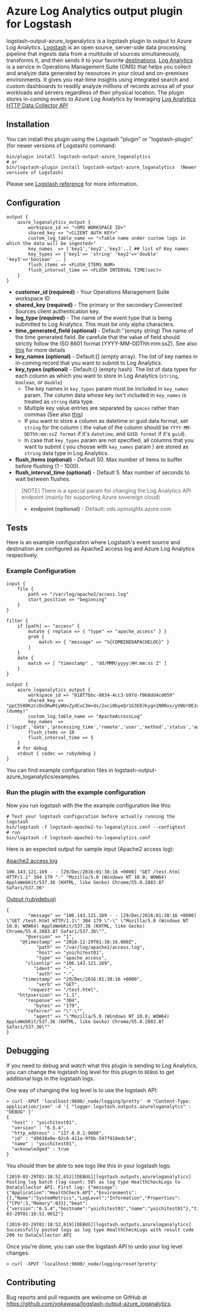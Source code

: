 # Azure Log Analytics output plugin for Logstash 
logstash-output-azure_loganalytics is a logstash plugin to output to Azure Log Analytics. [Logstash](https://www.elastic.co/products/logstash) is an open source, server-side data processing pipeline that ingests data from a multitude of sources simultaneously, transforms it, and then sends it to your favorite [destinations](https://www.elastic.co/products/logstash). [Log Analytics](https://azure.microsoft.com/en-us/services/log-analytics/) is a service in Operations Management Suite (OMS) that helps you collect and analyze data generated by resources in your cloud and on-premises environments. It gives you real-time insights using integrated search and custom dashboards to readily analyze millions of records across all of your workloads and servers regardless of their physical location. The plugin stores in-coming events to Azure Log Analytics by leveraging [Log Analytics HTTP Data Collector API](https://docs.microsoft.com/en-us/azure/log-analytics/log-analytics-data-collector-api)

## Installation

You can install this plugin using the Logstash "plugin" or "logstash-plugin" (for newer versions of Logstash) command:
```
bin/plugin install logstash-output-azure_loganalytics
# or
bin/logstash-plugin install logstash-output-azure_loganalytics  (Newer versions of Logstash)
```
Please see [Logstash reference](https://www.elastic.co/guide/en/logstash/current/offline-plugins.html) for more information.

## Configuration

```
output {
    azure_loganalytics_output {
        workspace_id => "<OMS WORKSPACE ID>"
        shared_key => "<CLIENT AUTH KEY>"
        custom_log_table_name => "<Table name under custom logs in which the data will be ingested>"
        key_names  => ['key1','key2','key3'..] ## list of Key names
        key_types => {'key1'=> 'string' 'key2'=>'double' 'key3'=>'boolean' .. }
        flush_items => <FLUSH_ITEMS_NUM>
        flush_interval_time => <FLUSH INTERVAL TIME(sec)>
    }
}
```

 * **customer\_id (required)** - Your Operations Management Suite workspace ID
 * **shared\_key (required)** - The primary or the secondary Connected Sources client authentication key.
 * **log\_type (required)** - The name of the event type that is being submitted to Log Analytics. This must be only alpha characters. 
 * **time\_generated\_field (optional)** - Default:''(empty string) The name of the time generated field. Be carefule that the value of field should strictly follow the ISO 8601 format (YYYY-MM-DDThh:mm:ssZ). See also [this](https://docs.microsoft.com/en-us/azure/log-analytics/log-analytics-data-collector-api#create-a-request) for more details
 * **key\_names (optional)** - Default:[] (empty array). The list of key names in in-coming record that you want to submit to Log Analytics.
 * **key\_types (optional)** - Default:{} (empty hash). The list of data types for each column as which you want to store in Log Analytics (`string`, `boolean`, or `double`)
   * The key names in `key_types` param must be included in `key_names` param. The column data whose key isn't included in  `key_names` is treated as `string` data type.
   * Multiple key value entries are separated by `spaces` rather than commas (See also [this](https://www.elastic.co/guide/en/logstash/current/configuration-file-structure.html#hash))
   * If you want to store a column as datetime or guid data format, set `string` for the column ( the value of the column should be `YYYY-MM-DDThh:mm:ssZ format` if it's `datetime`, and `GUID format` if it's `guid`).
   * In case that `key_types` param are not specified, all columns that you want to submit ( you choose with `key_names` param ) are stored as `string` data type in Log Analytics.
 * **flush_items (optional)** - Default 50. Max number of items to buffer before flushing (1 - 1000).
 * **flush_interval_time (optional)** - Default 5. Max number of seconds to wait between flushes.

> [NOTE] There is a special param for changing the Log Analytics API endpoint (mainly for supporting Azure sovereign cloud)
> * **endpoint (optional)** - Default: ods.opinsights.azure.com 

## Tests

Here is an example configuration where Logstash's event source and destination are configured as Apache2 access log and Azure Log Analytics respectively.

### Example Configuration
```
input {
    file {
        path => "/var/log/apache2/access.log"
        start_position => "beginning"
    }
}

filter {
    if [path] =~ "access" {
        mutate { replace => { "type" => "apache_access" } }
        grok {
            match => { "message" => "%{COMBINEDAPACHELOG}" }
        }
    }
    date {
        match => [ "timestamp" , "dd/MMM/yyyy:HH:mm:ss Z" ]
    }
}

output {
    azure_loganalytics_output {
        workspace_id => "818f7bbc-8034-4cc3-b97d-f068dd4cd659"
        shared_key => "ppC5500KzCcDsOKwM1yWUvZydCuC3m+ds/2xci0byeQr1G3E0Jkygn1N0Rxx/yVBUrDE2ok3vf4ksXxcBmQQHw==(dummy)"
        custom_log_table_name => "ApacheAccessLog"
        key_names  => ['logid','date','processing_time','remote','user','method','status','agent']
        flush_items => 10
        flush_interval_time => 5
    }
    # for debug
    stdout { codec => rubydebug }
}
```

You can find example configuration files in logstash-output-azure_loganalytics/examples.

### Run the plugin with the example configuration

Now you run logstash with the the example configuration like this:
```
# Test your logstash configuration before actually running the logstash
bin/logstash -f logstash-apache2-to-loganalytics.conf --configtest
# run
bin/logstash -f logstash-apache2-to-loganalytics.conf
```

Here is an expected output for sample input (Apache2 access log):

<u>Apache2 access log</u>
```
106.143.121.169 - - [29/Dec/2016:01:38:16 +0000] "GET /test.html HTTP/1.1" 304 179 "-" "Mozilla/5.0 (Windows NT 10.0; WOW64) AppleWebKit/537.36 (KHTML, like Gecko) Chrome/55.0.2883.87 Safari/537.36"
```

<u>Output (rubydebug)</u>
```
{
        "message" => "106.143.121.169 - - [29/Dec/2016:01:38:16 +0000] \"GET /test.html HTTP/1.1\" 304 179 \"-\" \"Mozilla/5.0 (Windows NT 10.0; WOW64) AppleWebKit/537.36 (KHTML, like Gecko) Chrome/55.0.2883.87 Safari/537.36\"",
       "@version" => "1",
     "@timestamp" => "2016-12-29T01:38:16.000Z",
           "path" => "/var/log/apache2/access.log",
           "host" => "yoichitest01",
           "type" => "apache_access",
       "clientip" => "106.143.121.169",
          "ident" => "-",
           "auth" => "-",
      "timestamp" => "29/Dec/2016:01:38:16 +0000",
           "verb" => "GET",
        "request" => "/test.html",
    "httpversion" => "1.1",
       "response" => "304",
          "bytes" => "179",
       "referrer" => "\"-\"",
          "agent" => "\"Mozilla/5.0 (Windows NT 10.0; WOW64) AppleWebKit/537.36 (KHTML, like Gecko) Chrome/55.0.2883.87 Safari/537.36\""
}
```

## Debugging
If you need to debug and watch what this plugin is sending to Log Analytics, you can change the logstash log level for this plugin to `DEBUG` to get additional logs in the logstash logs.

One way of changing the log level is to use the logstash API:

```
> curl -XPUT 'localhost:9600/_node/logging?pretty' -H "Content-Type: application/json" -d '{ "logger.logstash.outputs.azureloganalytcs" : "DEBUG" }'
{
  "host" : "yoichitest01",
  "version" : "6.5.4",
  "http_address" : "127.0.0.1:9600",
  "id" : "d8038a9e-02c6-411a-9f6b-597f910edc54",
  "name" : "yoichitest01",
  "acknowledged" : true
}
```

You should then be able to see logs like this in your logstash logs:

```
[2019-03-29T01:18:52,652][DEBUG][logstash.outputs.azureloganalytics] Posting log batch (log count: 50) as log type HealthCheckLogs to DataCollector API. First log: {"message":{"Application":"HealthCheck.API","Environments":{},"Name":"SystemMetrics","LogLevel":"Information","Properties":{"CPU":3,"Memory":83}},"beat":{"version":"6.5.4","hostname":"yoichitest01","name":"yoichitest01"},"timestamp":"2019-03-29T01:18:51.901Z"}

[2019-03-29T01:18:52,819][DEBUG][logstash.outputs.azureloganalytics] Successfully posted logs as log type HealthCheckLogs with result code 200 to DataCollector API
```

Once you're done, you can use the logstash API to undo your log level changes:

```
> curl -XPUT 'localhost:9600/_node/logging/reset?pretty'
```

## Contributing

Bug reports and pull requests are welcome on GitHub at https://github.com/yokawasa/logstash-output-azure_loganalytics.
